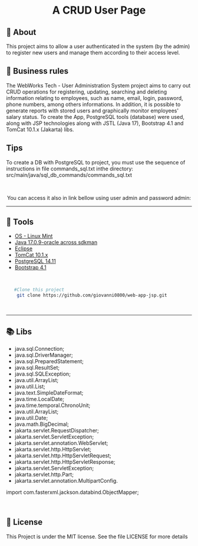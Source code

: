 <h1 align="center">A CRUD User Page</h1>

## 📖️ About
<p>This project aims to allow a user authenticated in the system (by the admin) to register new users and manage them according to their access level.</p>

## 🤝️ Business rules
<p>
The WebWorks Tech - User Administration System project aims to carry out CRUD operations for registering, updating, searching and deleting information relating to employees, such as name, email, login, password, phone numbers, among others informations. In addition, it is possible to generate reports with stored users and graphically monitor employees' salary status. To create the App, PostgreSQL tools (database) were used, along with JSP technologies along with JSTL (Java 17), Bootstrap 4.1 and TomCat 10.1.x (Jakarta) libs.</p>

## Tips
<p>To create a DB with PostgreSQL to project, you must use the sequence of instructions in file commands_sql.txt inthe directory: src/main/java/sql_db_commands/commands_sql.txt</p>

<br />

<p align="center">You can access it also in link bellow using user admin and password admin:</p>

<hr/>

## 🔨 Tools

- [OS - Linux Mint](https://www.linuxmint.com/download.php)
- [Java 17.0.9-oracle across sdkman](https://sdkman.io/install)
- [Eclipse](https://eclipseide.org/)
- [TomCat 10.1.x](https://tomcat.apache.org/download-10.cgi)
- [PostgreSQL 14.11](https://www.postgresql.org/)
- [Bootstrap 4.1](https://getbootstrap.com/docs/4.1/getting-started/introduction/)

<br />

```bash
   #Clone this project
    git clone https://github.com/giovanni0800/web-app-jsp.git
```

<br />
<hr />

## 📚 Libs
- java.sql.Connection;
- java.sql.DriverManager;
- java.sql.PreparedStatement;
- java.sql.ResultSet;
- java.sql.SQLException;
- java.util.ArrayList;
- java.util.List;
- java.text.SimpleDateFormat;
- java.time.LocalDate;
- java.time.temporal.ChronoUnit;
- java.util.ArrayList;
- java.util.Date;
- java.math.BigDecimal;
- jakarta.servlet.RequestDispatcher;
- jakarta.servlet.ServletException;
- jakarta.servlet.annotation.WebServlet;
- jakarta.servlet.http.HttpServlet;
- jakarta.servlet.http.HttpServletRequest;
- jakarta.servlet.http.HttpServletResponse;
- jakarta.servlet.ServletException;
- jakarta.servlet.http.Part;
- jakarta.servlet.annotation.MultipartConfig.

import com.fasterxml.jackson.databind.ObjectMapper;

<br />

## 📔️ License
This Project is under the MIT license. See the file LICENSE
for more details
